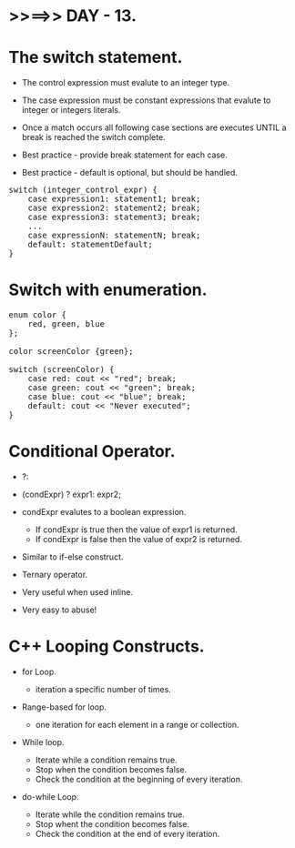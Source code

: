 # >>==>> DAY - 13.

# The switch statement.

- The control expression must evalute to an integer type.

- The case expression must be constant expressions that evalute to integer or integers literals.
- Once a match occurs all following case sections are executes UNTIL a break is reached the switch complete.

- Best practice - provide break statement for each case.
- Best practice - default is optional, but should be handled.

<pre>
switch (integer_control_expr) {
	case expression1: statement1; break;
	case expression2: statement2; break;
	case expression3: statement3; break;
	...
	case expressionN: statementN; break;
	default: statementDefault;
}
</pre>

# Switch with enumeration.

<pre>
enum color {
	red, green, blue
};

color screenColor {green};

switch (screenColor) {
	case red: cout << "red"; break;
	case green: cout << "green"; break;
	case blue: cout << "blue"; break;
	default: cout << "Never executed";
}
</pre>

# Conditional Operator.

- ?:
- (condExpr) ? expr1: expr2;
- condExpr evalutes to a boolean expression.

  - If condExpr is true then the value of expr1 is returned.
  - If condExpr is false then the value of expr2 is returned.

- Similar to if-else construct.
- Ternary operator.
- Very useful when used inline.
- Very easy to abuse!

# C++ Looping Constructs.

- for Loop.

  - iteration a specific number of times.

- Range-based for loop.

  - one iteration for each element in a range or collection.

- While loop.

  - Iterate while a condition remains true.
  - Stop when the condition becomes false.
  - Check the condition at the beginning of every iteration.

- do-while Loop.
  - Iterate while the condition remains true.
  - Stop whent the condition becomes false.
  - Check the condition at the end of every iteration.
